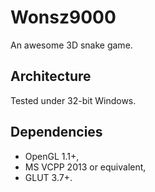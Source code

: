 # Wonsz9000
An awesome 3D snake game.

## Architecture
Tested under 32-bit Windows.

## Dependencies
* OpenGL 1.1+,
* MS VCPP 2013 or equivalent,
* GLUT 3.7+.

